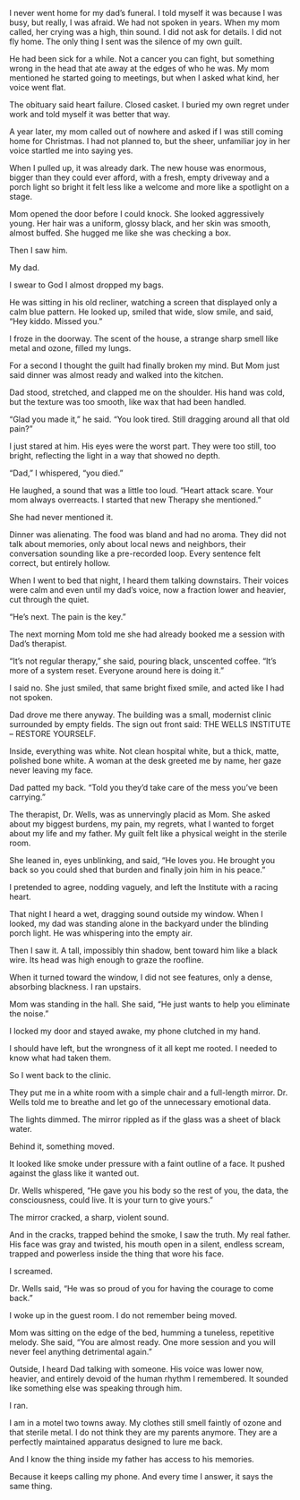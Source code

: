 

I never went home for my dad’s funeral. I told myself it was because I was busy, but really, I was afraid.
We had not spoken in years. When my mom called, her crying was a high, thin sound. I did not ask for details. I did not fly home. The only thing I sent was the silence of my own guilt.

He had been sick for a while. Not a cancer you can fight, but something wrong in the head that ate away at the edges of who he was. My mom mentioned he started going to meetings, but when I asked what kind, her voice went flat.

The obituary said heart failure. Closed casket.
I buried my own regret under work and told myself it was better that way.

A year later, my mom called out of nowhere and asked if I was still coming home for Christmas.
I had not planned to, but the sheer, unfamiliar joy in her voice startled me into saying yes.

When I pulled up, it was already dark. The new house was enormous, bigger than they could ever afford, with a fresh, empty driveway and a porch light so bright it felt less like a welcome and more like a spotlight on a stage.

Mom opened the door before I could knock. She looked aggressively young. Her hair was a uniform, glossy black, and her skin was smooth, almost buffed. She hugged me like she was checking a box.

Then I saw him.

My dad.

I swear to God I almost dropped my bags.

He was sitting in his old recliner, watching a screen that displayed only a calm blue pattern. He looked up, smiled that wide, slow smile, and said, “Hey kiddo. Missed you.”

I froze in the doorway. The scent of the house, a strange sharp smell like metal and ozone, filled my lungs.

For a second I thought the guilt had finally broken my mind. But Mom just said dinner was almost ready and walked into the kitchen.

Dad stood, stretched, and clapped me on the shoulder. His hand was cold, but the texture was too smooth, like wax that had been handled.

“Glad you made it,” he said. “You look tired. Still dragging around all that old pain?”

I just stared at him. His eyes were the worst part. They were too still, too bright, reflecting the light in a way that showed no depth.

“Dad,” I whispered, “you died.”

He laughed, a sound that was a little too loud. “Heart attack scare. Your mom always overreacts. I started that new Therapy she mentioned.”

She had never mentioned it.

Dinner was alienating. The food was bland and had no aroma. They did not talk about memories, only about local news and neighbors, their conversation sounding like a pre-recorded loop. Every sentence felt correct, but entirely hollow.

When I went to bed that night, I heard them talking downstairs. Their voices were calm and even until my dad’s voice, now a fraction lower and heavier, cut through the quiet.

“He’s next. The pain is the key.”

The next morning Mom told me she had already booked me a session with Dad’s therapist.

“It’s not regular therapy,” she said, pouring black, unscented coffee. “It’s more of a system reset. Everyone around here is doing it.”

I said no. She just smiled, that same bright fixed smile, and acted like I had not spoken.

Dad drove me there anyway. The building was a small, modernist clinic surrounded by empty fields. The sign out front said:
THE WELLS INSTITUTE – RESTORE YOURSELF.

Inside, everything was white. Not clean hospital white, but a thick, matte, polished bone white. A woman at the desk greeted me by name, her gaze never leaving my face.

Dad patted my back. “Told you they’d take care of the mess you’ve been carrying.”

The therapist, Dr. Wells, was as unnervingly placid as Mom. She asked about my biggest burdens, my pain, my regrets, what I wanted to forget about my life and my father. My guilt felt like a physical weight in the sterile room.

She leaned in, eyes unblinking, and said, “He loves you. He brought you back so you could shed that burden and finally join him in his peace.”

I pretended to agree, nodding vaguely, and left the Institute with a racing heart.

That night I heard a wet, dragging sound outside my window. When I looked, my dad was standing alone in the backyard under the blinding porch light. He was whispering into the empty air.

Then I saw it. A tall, impossibly thin shadow, bent toward him like a black wire. Its head was high enough to graze the roofline.

When it turned toward the window, I did not see features, only a dense, absorbing blackness. I ran upstairs.

Mom was standing in the hall. She said, “He just wants to help you eliminate the noise.”

I locked my door and stayed awake, my phone clutched in my hand.

I should have left, but the wrongness of it all kept me rooted. I needed to know what had taken them.

So I went back to the clinic.

They put me in a white room with a simple chair and a full-length mirror. Dr. Wells told me to breathe and let go of the unnecessary emotional data.

The lights dimmed. The mirror rippled as if the glass was a sheet of black water.

Behind it, something moved.

It looked like smoke under pressure with a faint outline of a face. It pushed against the glass like it wanted out.

Dr. Wells whispered, “He gave you his body so the rest of you, the data, the consciousness, could live. It is your turn to give yours.”

The mirror cracked, a sharp, violent sound.

And in the cracks, trapped behind the smoke, I saw the truth. My real father. His face was gray and twisted, his mouth open in a silent, endless scream, trapped and powerless inside the thing that wore his face.

I screamed.

Dr. Wells said, “He was so proud of you for having the courage to come back.”

I woke up in the guest room. I do not remember being moved.

Mom was sitting on the edge of the bed, humming a tuneless, repetitive melody. She said, “You are almost ready. One more session and you will never feel anything detrimental again.”

Outside, I heard Dad talking with someone. His voice was lower now, heavier, and entirely devoid of the human rhythm I remembered. It sounded like something else was speaking through him.

I ran.


I am in a motel two towns away. My clothes still smell faintly of ozone and that sterile metal. I do not think they are my parents anymore. They are a perfectly maintained apparatus designed to lure me back.

And I know the thing inside my father has access to his memories.

Because it keeps calling my phone.
And every time I answer, it says the same thing.